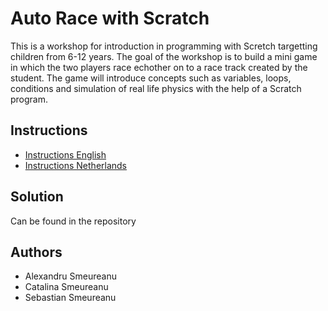 # Auto Race with Scratch

This is a workshop for introduction in programming with Scretch targetting children from 6-12 years. The goal of the workshop is to build a mini game in which the two players race echother on to a race track created by the student.  The game will introduce concepts such as variables, loops, conditions and simulation of real life physics with the help of a Scratch program. 

## Instructions

 * [Instructions English](https://docs.google.com/document/d/e/2PACX-1vQjIfr48U95jdi8hchwFWfVhS9opKNHCOTqdPUDi1qthLJKwDDLLjcQrg9g8BhAKgM__UEa37EK3lG4/pub)
 * [Instructions Netherlands](https://docs.google.com/document/d/e/2PACX-1vTZQRVg1oKj2DlbqUVUd8zx3583HKNatHpuBugCldwP4bA1CzWhy9oEYEgrIdZ1-a1hE55Fp3BdOgE8/pub)
## Solution

Can be found in the repository

## Authors
* Alexandru Smeureanu
* Catalina Smeureanu
* Sebastian Smeureanu
